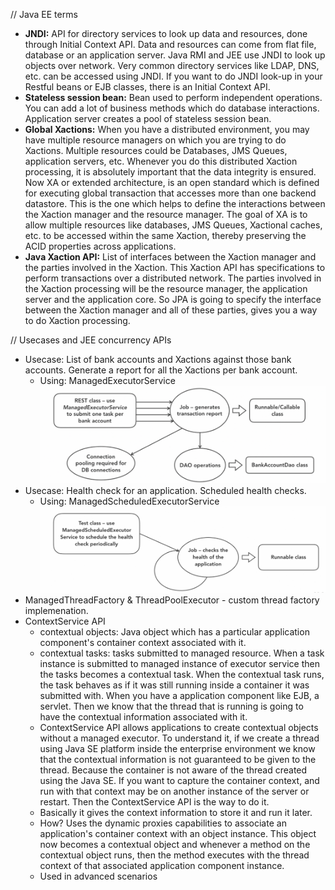 // Java EE terms
- **JNDI:** API for directory services to look up data and resources, done through Initial Context API.
  Data and resources can come from flat file, database or an application server. Java RMI and JEE use JNDI to look up objects over network.
  Very common directory services like LDAP, DNS, etc. can be accessed using JNDI. If you want to do JNDI look-up in your Restful
  beans or EJB classes, there is an Initial Context API.
- **Stateless session bean:** Bean used to perform independent operations. You can add a lot of business methods which do database interactions.
  Application server creates a pool of stateless session bean.
- **Global Xactions:** When you have a distributed environment, you may have multiple resource managers on which you are trying to do
  Xactions. Multiple resources could be Databases, JMS Queues, application servers, etc. Whenever you do this distributed Xaction processing, 
  it is absolutely important that the data integrity is ensured. Now XA or extended architecture, is an open standard which is defined for 
  executing global transaction that accesses more than one backend datastore. This is the one which helps to define the interactions between the 
  Xaction manager and the resource manager. The goal of XA is to allow multiple resources like databases, JMS Queues, Xactional caches, etc.
  to be accessed within the same Xaction, thereby preserving the ACID properties across applications. 
- **Java Xaction API:** List of interfaces between the Xaction manager and the parties involved in the Xaction.
  This Xaction API has specifications to perform transactions over a distributed network. The parties involved in the Xaction processing will be 
  the resource manager, the application server and the application core. So JPA is going to specify the interface between
  the Xaction manager and all of these parties, gives you a way to do Xaction processing. 



// Usecases and JEE concurrency APIs
- Usecase: List of bank accounts and Xactions against those bank accounts. Generate a report for all the 
          Xactions per bank account. 
  - Using: ManagedExecutorService ![managedexecutorservice.png](src%2Fmain%2Fresources%2Fmanagedexecutorservice.png)
- Usecase: Health check for an application. Scheduled health checks.
  - Using: ManagedScheduledExecutorService![managedscheduledexecutorservice.png](src%2Fmain%2Fresources%2Fmanagedscheduledexecutorservice.png)
- ManagedThreadFactory & ThreadPoolExecutor - custom thread factory implemenation.
- ContextService API
  - contextual objects: Java object which has a particular application component's container context associated with it.
  - contextual tasks: tasks submitted to managed resource. When a task instance is submitted to managed instance of executor service then the 
    tasks becomes a contextual task. When the contextual task runs, the task behaves as if it was still running inside a container it was submitted with. 
    When you have a application component like EJB, a servlet. Then we know that the thread that is running is going to have the contextual information 
    associated with it. 
  - ContextService API allows applications to create contextual objects without a managed executor. To understand it, if we create a thread 
    using Java SE platform inside the enterprise environment we know that the contextual information is not guaranteed to be given to the thread.
    Because the container is not aware of the thread created using the Java SE. If you want to capture the container context, and run with that context
    may be on another instance of the server or restart. Then the ContextService API is the way to do it. 
  - Basically it gives the context information to store it and run it later.
  - How? Uses the dynamic proxies capabilities to associate an application's container context with an object instance.
    This object now becomes a contextual object and whenever a method on the contextual object runs, then the method executes with the thread context of that 
    associated application component instance.
  - Used in advanced scenarios